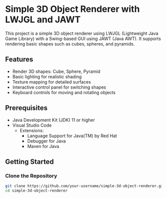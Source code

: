 # Simple 3D Object Renderer with LWJGL and JAWT

This project is a simple 3D object renderer using LWJGL (Lightweight Java Game Library) with a Swing-based GUI using JAWT (Java AWT). It supports rendering basic shapes such as cubes, spheres, and pyramids.

## Features

- Render 3D shapes: Cube, Sphere, Pyramid
- Basic lighting for realistic shading
- Texture mapping for detailed surfaces
- Interactive control panel for switching shapes
- Keyboard controls for moving and rotating objects

## Prerequisites

- Java Development Kit (JDK) 11 or higher
- Visual Studio Code
  - Extensions:
    - Language Support for Java(TM) by Red Hat
    - Debugger for Java
    - Maven for Java

## Getting Started

### Clone the Repository

```bash
git clone https://github.com/your-username/simple-3d-object-renderer.git
cd simple-3d-object-renderer
